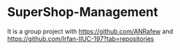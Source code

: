 # SuperShop-Management
It is a group project with https://github.com/ANRafew and https://github.com/Irfan-IIUC-197?tab=repositories
